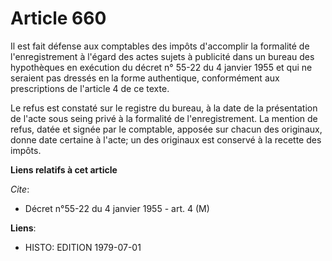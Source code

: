 # Article 660

Il est fait défense aux comptables des impôts d'accomplir la formalité de l'enregistrement à l'égard des actes sujets à
publicité dans un bureau des hypothèques en exécution du décret n° 55-22 du 4 janvier 1955 et qui ne seraient pas dressés en
la forme authentique, conformément aux prescriptions de l'article 4 de ce texte.

Le refus est constaté sur le registre du bureau, à la date de la présentation de l'acte sous seing privé à la formalité de
l'enregistrement. La mention de refus, datée et signée par le comptable, apposée sur chacun des originaux, donne date
certaine à l'acte; un des originaux est conservé à la recette des impôts.

**Liens relatifs à cet article**

_Cite_:

  - Décret n°55-22 du 4 janvier 1955 - art. 4 (M)

**Liens**:

  - HISTO: EDITION 1979-07-01
